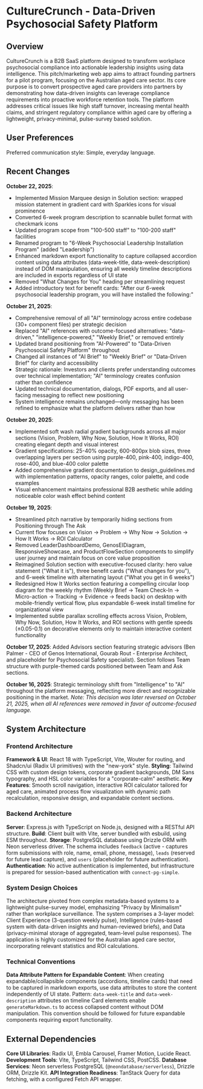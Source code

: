 # CultureCrunch - Data-Driven Psychosocial Safety Platform

## Overview

CultureCrunch is a B2B SaaS platform designed to transform workplace psychosocial compliance into actionable leadership insights using data intelligence. This pitch/marketing web app aims to attract founding partners for a pilot program, focusing on the Australian aged care sector. Its core purpose is to convert prospective aged care providers into partners by demonstrating how data-driven insights can leverage compliance requirements into proactive workforce retention tools. The platform addresses critical issues like high staff turnover, increasing mental health claims, and stringent regulatory compliance within aged care by offering a lightweight, privacy-minimal, pulse-survey based solution.

## User Preferences

Preferred communication style: Simple, everyday language.

## Recent Changes

**October 22, 2025**:
- Implemented Mission Marquee design in Solution section: wrapped mission statement in gradient card with Sparkles icons for visual prominence
- Converted 6-week program description to scannable bullet format with checkmark icons
- Updated program scope from "100-500 staff" to "100-200 staff" facilities  
- Renamed program to "6-Week Psychosocial Leadership Installation Program" (added "Leadership")
- Enhanced markdown export functionality to capture collapsed accordion content using data attributes (data-week-title, data-week-description) instead of DOM manipulation, ensuring all weekly timeline descriptions are included in exports regardless of UI state
- Removed "What Changes for You" heading per streamlining request
- Added introductory text for benefit cards: "After our 6-week psychosocial leadership program, you will have installed the following:"

**October 21, 2025**:
- Comprehensive removal of all "AI" terminology across entire codebase (30+ component files) per strategic decision
- Replaced "AI" references with outcome-focused alternatives: "data-driven," "intelligence-powered," "Weekly Brief," or removed entirely
- Updated brand positioning from "AI-Powered" to "Data-Driven Psychosocial Safety Platform" throughout
- Changed all instances of "AI Brief" to "Weekly Brief" or "Data-Driven Brief" for clarity and accessibility
- Strategic rationale: Investors and clients prefer understanding outcomes over technical implementation; "AI" terminology creates confusion rather than confidence
- Updated technical documentation, dialogs, PDF exports, and all user-facing messaging to reflect new positioning
- System intelligence remains unchanged—only messaging has been refined to emphasize what the platform delivers rather than how

**October 20, 2025**:
- Implemented soft wash radial gradient backgrounds across all major sections (Vision, Problem, Why Now, Solution, How It Works, ROI) creating elegant depth and visual interest
- Gradient specifications: 25-40% opacity, 600-800px blob sizes, three overlapping layers per section using purple-400, pink-400, indigo-400, rose-400, and blue-400 color palette
- Added comprehensive gradient documentation to design_guidelines.md with implementation patterns, opacity ranges, color palette, and code examples
- Visual enhancement maintains professional B2B aesthetic while adding noticeable color wash effect behind content

**October 19, 2025**: 
- Streamlined pitch narrative by temporarily hiding sections from Positioning through The Ask
- Current flow focuses on Vision → Problem → Why Now → Solution → How It Works → ROI Calculator
- Removed LeaderDashboardDemo, GenosEIDiagram, ResponsiveShowcase, and ProductFlowSection components to simplify user journey and maintain focus on core value proposition
- Reimagined Solution section with executive-focused clarity: hero value statement ("What it is"), three benefit cards ("What changes for you"), and 6-week timeline with alternating layout ("What you get in 6 weeks")
- Redesigned How It Works section featuring a compelling circular loop diagram for the weekly rhythm (Weekly Brief → Team Check-In → Micro-action → Tracking → Evidence → feeds back) on desktop with mobile-friendly vertical flow, plus expandable 6-week install timeline for organizational view
- Implemented subtle parallax scrolling effects across Vision, Problem, Why Now, Solution, How It Works, and ROI sections with gentle speeds (±0.05-0.1) on decorative elements only to maintain interactive content functionality

**October 17, 2025**: Added Advisors section featuring strategic advisors (Ben Palmer - CEO of Genos International, Gourab Rout - Enterprise Architect, and placeholder for Psychosocial Safety specialist). Section follows Team structure with purple-themed cards positioned between Team and Ask sections.

**October 16, 2025**: Strategic terminology shift from "Intelligence" to "AI" throughout the platform messaging, reflecting more direct and recognizable positioning in the market. *Note: This decision was later reversed on October 21, 2025, when all AI references were removed in favor of outcome-focused language.*

## System Architecture

### Frontend Architecture

**Framework & UI**: React 18 with TypeScript, Vite, Wouter for routing, and Shadcn/ui (Radix UI primitives) with the "new-york" style.
**Styling**: Tailwind CSS with custom design tokens, corporate gradient backgrounds, DM Sans typography, and HSL color variables for a "corporate-calm" aesthetic.
**Key Features**: Smooth scroll navigation, interactive ROI calculator tailored for aged care, animated process flow visualization with dynamic path recalculation, responsive design, and expandable content sections.

### Backend Architecture

**Server**: Express.js with TypeScript on Node.js, designed with a RESTful API structure.
**Build**: Client built with Vite, server bundled with esbuild, using ESM throughout.
**Storage**: PostgreSQL database using Drizzle ORM with Neon serverless driver. The schema includes `feedback` (active - captures form submissions with role, name, email, phone, message), `leads` (reserved for future lead capture), and `users` (placeholder for future authentication).
**Authentication**: No active authentication is implemented, but infrastructure is prepared for session-based authentication with `connect-pg-simple`.

### System Design Choices

The architecture pivoted from complex metadata-based systems to a lightweight pulse-survey model, emphasizing "Privacy by Minimalism" rather than workplace surveillance. The system comprises a 3-layer model: Client Experience (3-question weekly pulse), Intelligence (rules-based system with data-driven insights and human-reviewed briefs), and Data (privacy-minimal storage of aggregated, team-level pulse responses). The application is highly customized for the Australian aged care sector, incorporating relevant statistics and ROI calculations.

### Technical Conventions

**Data Attribute Pattern for Expandable Content**: When creating expandable/collapsible components (accordions, timeline cards) that need to be captured in markdown exports, use data attributes to store the content independently of UI state. Pattern: `data-week-title` and `data-week-description` attributes on timeline Card elements enable `generateMarkdown.ts` to access collapsed content without DOM manipulation. This convention should be followed for future expandable components requiring export functionality.

## External Dependencies

**Core UI Libraries**: Radix UI, Embla Carousel, Framer Motion, Lucide React.
**Development Tools**: Vite, TypeScript, Tailwind CSS, PostCSS.
**Database Services**: Neon serverless PostgreSQL (`@neondatabase/serverless`), Drizzle ORM, Drizzle Kit.
**API Integration Readiness**: TanStack Query for data fetching, with a configured Fetch API wrapper.